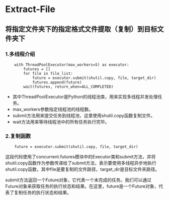 # Extract-File
## 将指定文件夹下的指定格式文件提取（复制）到目标文件夹下

### 1.多线程介绍
``` 多线程并发复制文件到目标文件夹
    with ThreadPoolExecutor(max_workers=5) as executor:
        futures = []
        for file in file_list:
            future = executor.submit(shutil.copy, file, target_dir)
            futures.append(future)
        wait(futures, return_when=ALL_COMPLETED)
```
* 其中ThreadPoolExecutor是Python的线程池类，用来实现多线程并发处理任务。
* max_workers参数指定线程池的线程数。
* submit方法用来提交任务到线程池，这里使用shutil.copy函数复制文件。
* wait方法用来等待线程池中的所有任务执行完毕。

### 2.复制函数
```
    future = executor.submit(shutil.copy, file, target_dir)
```
这段代码使用了concurrent.futures模块中的Executor类和submit方法，并将shutil.copy函数作为参数传递给了submit方法，表示要使用多线程异步地执行shutil.copy函数，其中file是要复制的文件路径，target_dir是目标文件夹路径。

submit方法返回一个Future对象，它代表一个未完成的任务。我们可以通过Future对象来获取任务的执行状态和结果。在这里，future是一个Future对象，代表了复制任务的执行状态和结果。





